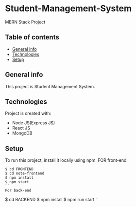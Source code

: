 # Student-Management-System
MERN Stack Project
## Table of contents
* [General info](#general-info)
* [Technologies](#technologies)
* [Setup](#setup)

## General info
This project is Student Management System.
	
## Technologies
Project is created with:
* Node JS(Express JS)
* React JS
* MongoDB
	
## Setup
To run this project, install it locally using npm:
FOR front-end
```
$ cd FRONTEND
$ cd note-frontend
$ npm install
$ npm start
``
For back-end

```
$ cd BACKEND
$ npm install
$ npm run start
``
